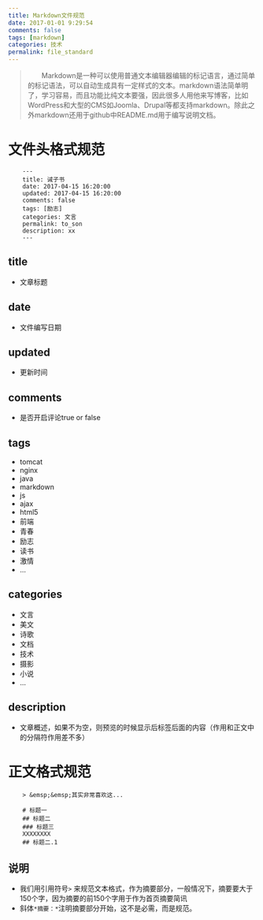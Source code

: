 ```yaml
---
title: Markdown文件规范
date: 2017-01-01 9:29:54
comments: false
tags: [markdown]
categories: 技术
permalink: file_standard
---
```

> &emsp;&emsp;Markdown是一种可以使用普通文本编辑器编辑的标记语言，通过简单的标记语法，可以自动生成具有一定样式的文本。markdown语法简单明了，学习容易，而且功能比纯文本要强，因此很多人用他来写博客，比如WordPress和大型的CMS如Joomla、Drupal等都支持markdown。除此之外markdown还用于github中README.md用于编写说明文档。

# 文件头格式规范
``` stylus
    ---
    title: 诫子书
    date: 2017-04-15 16:20:00
    updated: 2017-04-15 16:20:00
    comments: false
    tags: [励志]
    categories: 文言
    permalink: to_son
    description: xx
    ---
```
## title
 - 文章标题

## date
 - 文件编写日期
 
## updated
 - 更新时间

## comments
 - 是否开启评论true or false 

## tags
 - tomcat
 - nginx
 - java
 - markdown
 - js
 - ajax
 - html5
 - 前端
 - 青春
 - 励志
 - 读书
 - 激情
 - ...

## categories
 - 文言
 - 美文
 - 诗歌
 - 文档
 - 技术
 - 摄影
 - 小说
 - ...
## description
 - 文章概述，如果不为空，则预览的时候显示后标签后面的内容（作用和正文中的分隔符作用差不多）

# 正文格式规范
```
    > &emsp;&emsp;其实非常喜欢这...
    
    # 标题一
    ## 标题二
    ### 标题三    
    XXXXXXXX
    ## 标题二.1
```

## 说明
 - 我们用引用符号`>` 来规范文本格式，作为摘要部分，一般情况下，摘要要大于150个字，因为摘要的前150个字用于作为首页摘要简讯
 - 斜体`*摘要：*`注明摘要部分开始，这不是必需，而是规范。
